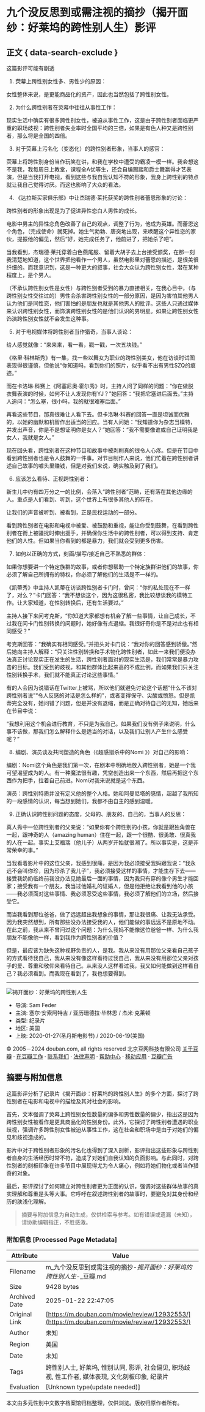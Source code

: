 # 九个没反思到或需注视的摘抄（揭开面纱：好莱坞的跨性别人生）影评

## 正文 { data-search-exclude }


这篇影评可能有剧透

1. 荧幕上跨性别女性多、男性少的原因：

女性整体来说，是更能商品化的资产，因此也当然包括了跨性别女性。

2. 为什么跨性别者在荧幕中往往从事性工作：

现实生活中确实有很多跨性别女性，被迫从事性工作，这是由于跨性别者面临更严重的职场歧视：跨性别者失业率时全国平均的三倍，如果是有色人种又是跨性别者，那么将是全国的四倍。

3. 对于荧幕上污名化（变态化）的跨性别者形象，当事人的感官：

荧幕上将跨性别身份当作玩笑在讲，和我在学校中遭受的霸凌一模一样。我会想这不是我，我每周日上教堂，课程全A优等生，还会自编踢踏和爵士舞赢得才艺表演，但是当我打开电视，看到这些与我自我认知不符的形象，我身上跨性别的特点就让我自己觉得讨厌。而这也影响了大众的看法。

4. 《达拉斯买家俱乐部》中让杰瑞德·莱托获奖的跨性别者蕾恩形象的讨论：

跨性别者的形象出现是为了促进异性恋白人男性的成长。

电影中男主的异性恋角色改善了自己的观点，调整了行为，他成为英雄。而蕾恩这个角色，（完成使命）就死掉。她生气勃勃、唐突地出现，来唤醒这个异性恋的家伙，提振他的偏见，然后“好，她完成任务了，他前进了，把她杀了吧”。

当我看到，杰瑞德·莱托穿着白色燕尾服、留着大胡子去上台接受颁奖，在那一刻我清楚地知道，这个世界把他看作一个男人，虽然电影里对蕾恩的描述，是很美很纤细的。而我意识到，这是一种更大的叙事，社会大众认为跨性别女性，潜在某种程度上，是个男人。

（不承认跨性别女性是女性）与跨性别者受到的暴力直接相关，在我心目中，（与跨性别女性交往过的）男性会杀害跨性别女性的一部分原因，是因为害怕其他男人认为他们是同性恋，他们害怕的是朋友也就是其他男人的批评。这些人只通过媒体来认识跨性别女性，而饰演跨性别女性的是他们认识的男明星。如果让跨性别女性饰演跨性别女性就不会发生这种事。

5. 对于电视媒体将跨性别者当作猎奇，当事人谈论：

给人感觉就像：“来来来，看一看，戳一戳，一次五块钱。”

《格里·科林斯秀》有一集，找一些以舞女为职业的跨性别美女，他在访谈时试图表现得很谨慎，但他说“你知道吗，看到你们的照片，似乎看不出有男性SZQ的痕迹。”

而在卡洛琳·科赛上《阿塞尼奥·霍尔秀》时，主持人问了同样的问题：“你在做脱衣舞表演的时候，如何不让人发现你有YJ？”她回答：“我把它塞进后面去。”主持人追问：“怎么塞，很小吗，我的就很难塞后面。”

再看这些节目，那真很难让人看下去。但卡洛琳·科赛的回答一直是坦诚而优雅的，以她的幽默和机智作出适当的回应。当有人问她：“我知道你为杂志当模特，并发出声音，你是不是想证明你是女人？”她回答：“我不需要像谁或自己证明我是女人，我就是女人。”

现在回头看，跨性别者在这种节目和故事中被剥削真的很令人心疼。但是在节目中看到跨性别者也是令人鼓舞的一件事。对节目制作人来说，他们忙着在跨性别者讲述自己故事的噱头里赚钱，但是对我们来说，确实触及到了我们。

6. 应该怎么看待、正视跨性别者：

新生儿中约有四万分之一的比例，会落入“跨性别者”范畴，还有落在其他边缘的人。重点是人们看到、听到，这个世界上有很多其他人的存在。

让我们的声音被听到、被看到，正是民权运动的一部分。

看到跨性别者在电影和电视中被爱、被鼓励和重视，能让你受到鼓舞，在看到跨性别者在街上被骚扰时伸出援手，并确保你生活中的跨性别者，可以得到支持、肯定他们的人性。但如果当你看到的都是暴力，我们就会受到更多伤害。

7. 如何以正确的方式，刻画/描写/接近自己不熟悉的群体：

如果你想要讲一个特定族群的故事，或者你想帮助一个特定族群讲他们的故事，你必须了解自己所拥有的特权，你必须了解他们的生活是不一样的。

《凯蒂秀》中主持人凯蒂在访谈跨性别者卡门时，曾问：“你的私处现在不一样了，对么？”卡门回答：“我不想谈这个，因为这很私密，我比较想谈我的模特工作。让大家知道，在性别转换后，还有生活要过。”

主持人接下来问考克斯，“你知道大家都想有机会了解一些事情，让自己成长，不过我在问卡门性别转换的问题时，她好像有点退缩。我很好奇你是不是对此也有相同感受？”

考克斯回答：“我确实有相同感受。”并扭头对卡门说：“我对你的回答感到骄傲。”然后她向主持人解释：“只关注性别转换和手术物化跨性别者，如此一来我们便没办法真正讨论现实正在发生的生活，跨性别者面对的现实生活是，我们常常是暴力攻击的目标。我们受到的歧视，和其他群体比起来高的不成比例，而如果我们只关注性别转换手术，我们就不能真正讨论这些事情。”

有的人会因为说错话在Twitter上被骂，所以他们就避免讨论这个话题“什么不该对跨性别者说”“令人反感的对话是怎么样的”，或者变得保守、尖酸或愤怒。但是凯蒂完全没有，她问错了问题，但是并没有退缩，而是正确对待自己的无知，她后来在节目中说：

“我想利用这个机会进行教育，不只是为我自己。如果我们没有例子来说明，什么事不该做，那我们怎么解释什么是适当的对话，以及我们让别人产生什么感受呢？”

8. 编剧、演员谈及共同塑造的角色（《超感猎杀中的Nomi 》）对自己的影响：

编剧：Nomi这个角色是我们第一次，在剧本中明确地放入跨性别者，她是一个我可望渴望成为的人。有一种魔法很有趣，凭空创造出来一个东西，然后再把这个东西作为把手，拉着自己前进。Nomi对我来说就是这个东西。

演员：跨性别特质并没有定义他的整个人格。她和阿曼尼塔的感情，超越了我所知的一段感情的认识，每当想到她们，我都不由自主的感到温暖。

9. 正确认识跨性别问题的态度，父母的、朋友的、自己的，当事人的反思：

真人秀中一位跨性别者的父亲说：“如果你有个跨性别的小孩，你就是跟独角兽在一起，跟神奇的人（amazing human）住在一起，跟一个很酷、很勇敢、很真我的人在一起。事实上艾福瑞（他儿子）从两岁开始就很潮了。所以事实是，这是非常荣幸的事。”

当我看着影片中的这位父亲，我感到很痛，是因为我必须接受我妈跟我说：“我永远不会叫你珍，因为珍杀了我儿子”，我必须接受这样的事情，才能生存下去——接受我奶奶临终前我没办法见她最后一面的事情，因为我只有穿的像个男生才能回家；接受我有一个朋友，我当过他婚礼的证婚人，但是他拒绝让我看到他的小孩——我必须面对这些事情、我必须忍受这些事情，我必须了解他们的立场，然后接受它。

而当我看到那位爸爸，做了远远超出我想象的事情，那让我很痛、让我无法承受。因为我突然想到，所有那些没办法接受我的人，他们能做的事远远不是原地不动。在此之前，我从来不曾问过这个问题：为什么我妈不能像这位爸爸一样、为什么我朋友不能像他一样，看到我作为跨性别者的价值？

但是，最应该为缺失这种视野负责的人，是我。我从来没有用那位父亲看自己孩子的方式看待我自己，我从来没有像这样看待过我自己，我从来没有用那位父亲对孩子的爱、尊重和敬仰来看待自己。从来没人这样看过我，我又如何能做到这样看自己？我必须看到。而我现在看到了，我也想要得到。

---

![揭开面纱：好莱坞的跨性别人生](https://img3.doubanio.com/view/photo/s_ratio_poster/public/p2592980482.webp)

- 导演: Sam Feder
- 主演: 塞尔·安索阿特吉 / 亚历珊德拉·毕林思 / 杰米·克莱顿
- 类型: 纪录片
- 地区: 美国
- 上映: 2020-01-27(圣丹斯电影节) / 2020-06-19(美国)

© 2005－2024 douban.com, all rights reserved 北京豆网科技有限公司 [关于豆瓣](https://www.douban.com/about) · [在豆瓣工作](https://www.douban.com/jobs) · [联系我们](https://www.douban.com/about?topic=contactus) · [法律声明](https://www.douban.com/about/legal) · [帮助中心](https://help.douban.com/?app=movie) · [移动应用](https://www.douban.com/doubanapp/) · [豆瓣广告](https://www.douban.com/partner/)
<!-- tcd_original_link https://m.douban.com/movie/review/12932553/ -->


## 摘要与附加信息

<!-- tcd_abstract -->
这篇影评分析了纪录片《揭开面纱：好莱坞的跨性别人生》的多个方面，探讨了跨性别者在电影和电视中的描绘及其对社会的影响。

首先，文本强调了荧幕上跨性别女性数量的偏多和男性数量的偏少，指出这是因为跨性别女性被看作是更具商品化的性别身份。此外，它探讨了跨性别者遭遇的职业歧视，强调许多跨性别女性被迫从事性工作，这在社会和职场中是由于对她们的偏见和歧视造成的。

影片中对于跨性别者形象的污名化也得到了深入剖析，影评指出这些形象与跨性别者自身的生活经历时常不符，造成了对她们自我认知的负面影响。与此同时，对跨性别者的刻板印象在许多节目中展现得尤为令人痛心，例如将她们物化或者当作猎奇的对象。

最后，影评探讨了如何建立对跨性别者更为正面的认识，强调对这些群体故事的真实理解和尊重是头等大事。它呼吁在叙述跨性别者的故事时，要避免对其身份和经历的肤浅化理解。
<!-- tcd_abstract_end -->

> 摘要与附加信息为自动生成，仅供检索与参考。如有错误或遗漏（未知），请协助编辑指正，不胜感激。

### 附加信息 [Processed Page Metadata]

| Attribute       | Value                                  |
|-----------------|----------------------------------------|
| Filename        | m_九个没反思到或需注视的摘抄-_揭开面纱：好莱坞的跨性别人生_-_豆瓣.md                             |
| Size            | 9428 bytes                           |
| Archived Date   | 2025-01-22 22:47:05                             |
| Original Link   | [https://m.douban.com/movie/review/12932553/](https://m.douban.com/movie/review/12932553/)                       |
| Author          | 未知                               |
| Region          | 美国                               |
| Date            | 未知                                 |
| Tags            | 跨性别人士, 好莱坞, 性别认同, 影评, 社会偏见, 职场歧视, 性工作者, 媒体表现, 文化刻板印象, 纪录片                                 |
| Evaluation            | [Unknown type(update needed)]                                 |
<!-- tcd_table_end -->

本文由多元性别中文数字档案馆归档整理，仅供浏览。版权归原作者所有。
